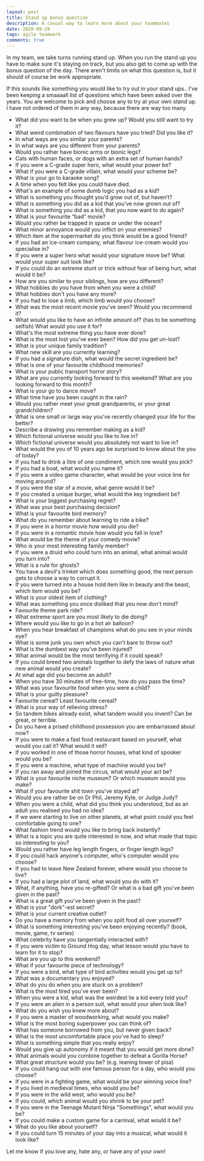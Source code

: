 ```yaml
---
layout: post
title: Stand up bonus question
description: A casual way to learn more about your teammates
date: 2020-09-29
tags: agile teamwork
comments: true
---
```


In my team, we take turns running stand up.
When you run the stand up you have to make sure it's staying on track, but you also get to come up with the bonus question of the day.
There aren't limits on what this question is, but it should of course be work appropriate.

If this sounds like something you would like to try out in your stand ups.. I've been keeping  a smaaaall list of questions which have been asked over the years. You are welcome to pick and choose any to try at your own stand up. I have not ordered of them in any way, because there are way too many.

* What did you want to be when you grew up? Would you still want to try it?
* What weird combination of two flavours have you tried? Did you like it?
* In what ways are you similar your parents?
* In what ways are you different from your parents?
* Would you rather have bionic arms or bionic legs?
* Cats with human faces, or dogs with an extra set of human hands?
* If you were a C-grade super hero, what would your power be?
* What if you were a C-grade villain, what would your scheme be?
* What is your go to karaoke song?
* A time when you felt like you could have died.
* What's an example of some dumb logic you had as a kid?
* What is something you thought you’d grow out of, but haven’t?
* What is something you did as a kid that you've now grown out of?
* What is something you did as a kid, that you now want to do again?
* What is your favourite “bad” movie?
* Would you rather be trapped in space or under the ocean?
* What minor annoyance would you inflict on your enemies?
* Which item at the supermarket do you think would be a good friend?
* If you had an ice-cream company, what flavour ice-cream would you specialise in?
* If you were a super hero what would your signature move be? What would your super suit look like?
* If you could do an extreme stunt or trick without fear of being hurt, what would it be?
* How are you similar to your siblings, how are you different?
* What hobbies do you have from when you were a child?
* What hobbies don't you have any more?
* If you had to lose a limb, which limb would you choose?
* What was the most recent movie you've seen? Would you recommend it?
* What would you like to have an infinite amount of? (has to be something selfish) What would you use it for?
* What's the most extreme thing you have ever done?
* What is the most lost you've ever been? How did you get un-lost?
* What is your unique family tradition?
* What new skill are you currently learning?
* If you had a signature dish, what would the secret ingredient be?
* What is one of your favourite childhood memories?
* What is your public transport horror story?
* What are you currently looking forward to this weekend? What are you looking forward to this month?
* What is your go to dance move?
* What time have you been caught in the rain?
* Would you rather meet your great grandparents, or your great grandchildren?
* What is one small or large way you've recently changed your life for the better?
* Describe a drawing you remember making as a kid?
* Which fictional universe would you like to live in?
* Which fictional universe would you absolutely not want to live in?
* What would the you of 10 years ago be surprised to know about the you of today?
* If you had to drink a litre of one condiment, which one would you pick?
* If you had a boat, what would you name it?
* If you were a video game character, what would be your voice line for moving around?
* If you were the star of a movie, what genre would it be?
* If you created a unique burger, what would the key ingredient be?
* What is your biggest purchasing regret?
* What was your best purchasing decision?
* What is your favourite bird memory?
* What do you remember about learning to ride a bike?
* If you were in a horror movie how would you die?
* If you were in a romantic movie how would you fall in love?
* What would be the theme of your comedy movie?
* Who is your most interesting family member?
* If you were a druid who could turn into an animal, what animal would you turn into?
* What is a rule for ghosts?
* You have a devil's trinket which does something good, the next person gets to choose a way to corrupt it.
* If you were turned into a house hold item like in beauty and the beast, which item would you be?
* What is your oldest item of clothing?
* What was something you once disliked that you now don't mind?
* Favourite theme park ride?
* What extreme sport are you most likely to die doing?
* Where would you like to go in a hot air balloon?
* When you hear breakfast of champions what do you see in your minds eye?
* What is some junk you own which you can't bare to throw out?
* What is the dumbest way you’ve been injured?
* What animal would be the most terrifying if it could speak?
* If you could breed two animals together to defy the laws of nature what new animal would you create?
* At what age did you become an adult?
* When you have 30 minutes of free-time, how do you pass the time?
* What was your favourite food when you were a child?
* What is your guilty pleasure?
* Favourite cereal? Least favourite cereal?
* What is your way of relieving stress?
* So tandem bikes already exist, what tandem would you invent? Can be great, or terrible.
* Do you have a prised childhood possession you are embarrassed about now?
* If you were to make a fast food restaurant based on yourself, what would you call it? What would it sell?
* If you worked in one of those horror houses, what kind of spooker would you be?
* If you were a machine, what type of machine would you be?
* If you ran away and joined the circus, what would your act be?
* What is your favourite niche museum? Or which museum would you make?
* What if your favourite shit town you've stayed at?
* Would you are rather be on Dr Phil, Jeremy Kyle, or Judge Judy?
* When you were a child, what did you think you understood, but as an adult you realised you had no idea?
* If we were starting to live on other planets, at what point could you feel comfortable going to one?
* What fashion trend would you like to bring back instantly?
* What is a topic you are quite interested in now, and what made that topic so interesting to you?
* Would you rather have leg length fingers, or finger length legs?
* If you could hack anyone's computer, who's computer would you choose?
* If you had to leave New Zealand forever, where would you choose to live?
* If you had a large plot of land, what would you do with it?
* What, if anything, have you re-gifted? Or what is a bad gift you've been given in the past?
* What is a great gift you've been given in the past?
* What is your "dork"-est secret?
* What is your current creative outlet?
* Do you have a memory from when you spilt food all over yourself?
* What is something interesting you've been enjoying recently? (book, movie, game, tv series)
* What celebrity have you tangentially interacted with?
* If you were victim to Ground Hog day, what lesson would you have to learn for it to stop?
* What are you up to this weekend?
* What if your favourite piece of technology?
* If you were a bird, what type of bird activities would you get up to?
* What was a documentary you enjoyed?
* What do you do when you are stuck on a problem?
* What is the most tired you've ever been?
* When you were a kid, what was the weirdest lie a kid every told you?
* If you were an alien in a person suit, what would your alien look like?
* What do you wish you knew more about?
* If you were a master of woodworking, what would you make?
* What is the most boring superpower you can think of?
* What has someone borrowed from you, but never given back?
* What is the most uncomfortable place you've had to sleep?
* What is something simple that you really enjoy?
* Would you give up autonomy if it meant that you would get more done?
* What animals would you combine together to defeat a Gorilla Horse?
* What great structure would you be? (e.g. leaning tower of pisa)
* If you could hang out with one famous person for a day, who would you choose?
* If you were in a fighting game, what would be your winning voice line?
* If you lived in medieval times, who would you be?
* If you were in the wild west, who would you be?
* If you could, which animal would you shrink to be your pet?
* If you were in the Teenage Mutant Ninja "Somethings", what would you be?
* If you could make a custom game for a carnival, what would it be?
* What do you like about yourself?
* If you could turn 15 minutes of your day into a musical, what would it look like?

Let me know if you love any, hate any, or have any of your own!
